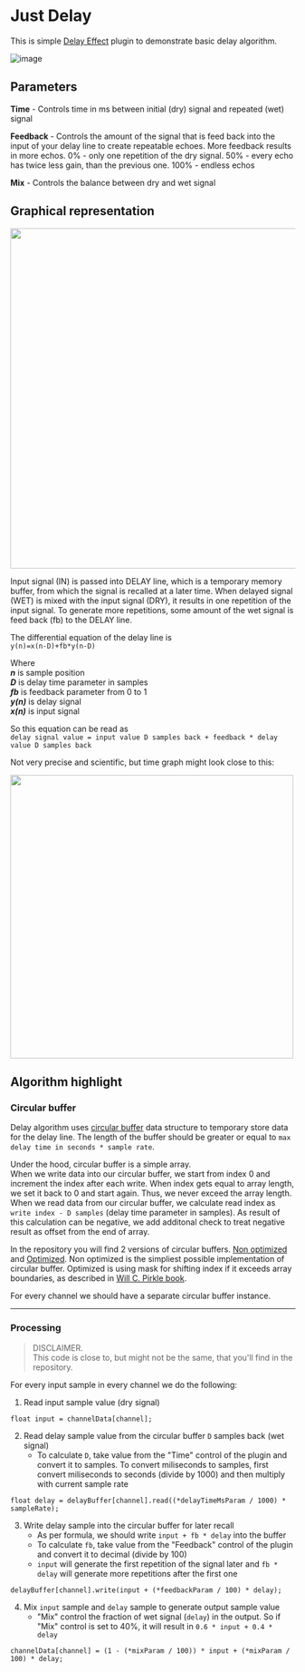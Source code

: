 # Just Delay

This is simple [Delay Effect](https://en.m.wikipedia.org/wiki/Delay_(audio_effect)) plugin to demonstrate basic delay algorithm.

![image](https://user-images.githubusercontent.com/6858921/142690634-63763a7b-2a48-4716-832d-8b5329f9871e.png)

## Parameters

**Time** - Controls time in ms between initial (dry) signal and repeated (wet) signal

**Feedback** - Controls the amount of the signal that is feed back into the input of your delay line to create repeatable echoes. More feedback results in more echos. 0% - only one repetition of the dry signal. 50% - every echo has twice less gain, than the previous one. 100% - endless echos

**Mix** - Controls the balance between dry and wet signal



## Graphical representation

<img src="https://user-images.githubusercontent.com/6858921/142695687-46ae0e07-6c08-4726-812a-aac7242e9c76.png" width="600px">

Input signal (IN) is passed into DELAY line, which is a temporary memory buffer, from which the signal is recalled at a later time. When delayed signal (WET) is mixed with the input signal (DRY), it results in one repetition of the input signal. To generate more repetitions, some amount of the wet signal is feed back (fb) to the DELAY line. 

The differential equation of the delay line is \
```y(n)=x(n-D)+fb*y(n-D)```

Where\
***n*** is sample position\
***D*** is delay time parameter in samples\
***fb*** is feedback parameter from 0 to 1\
***y(n)*** is delay signal\
***x(n)*** is input signal

So this equation can be read as\
```delay signal value = input value D samples back + feedback * delay value D samples back```

Not very precise and scientific, but time graph might look close to this:

<img src="https://user-images.githubusercontent.com/6858921/142696931-4119d6d5-7d15-4374-a85b-b44fc12d7183.png" width="500px">

## Algorithm highlight

### Circular buffer
Delay algorithm uses [circular buffer](https://en.m.wikipedia.org/wiki/Circular_buffer) data structure to temporary store data for the delay line. 
The length of the buffer should be greater or equal to `max delay time in seconds * sample rate`.

Under the hood, circular buffer is a simple array. \
When we write data into our circular buffer, we start from index 0 and increment the index after each write. When index gets equal to array length, we set it back to 0 and start again. Thus, we never exceed the array length. \
When we read data from our circular buffer, we calculate read index as `write index - D samples` (delay time parameter in samples). As result of this calculation can be negative, we add additonal check to treat negative result as offset from the end of array.

In the repository you will find 2 versions of circular buffers. [Non optimized](./Source/CircularBuffer.cpp) and [Optimized](./Source/CircularBufferOptimized.cpp). 
Non optimized is the simpliest possible implementation of circular buffer. 
Optimized is using mask for shifting index if it exceeds array boundaries, as described in [Will C. Pirkle book](https://www.amazon.com/Designing-Audio-Effect-Plugins-C/dp/1138591939).

For every channel we should have a separate circular buffer instance.

---

### Processing
> DISCLAIMER. \
This code is close to, but might not be the same, that you'll find in the repository.

For every input sample in every channel we do the following:

1. Read input sample value (dry signal)
```
float input = channelData[channel];
```

2. Read delay sample value from the circular buffer `D` samples back (wet signal)
   - To calculate `D`, take value from the "Time" control of the plugin and convert it to samples. To convert miliseconds to samples, first convert miliseconds to seconds (divide by 1000) and then multiply with current sample rate
```
float delay = delayBuffer[channel].read((*delayTimeMsParam / 1000) * sampleRate);
```

3. Write delay sample into the circular buffer for later recall
   - As per formula, we should write `input + fb * delay` into the buffer
   - To calculate `fb`, take value from the "Feedback" control of the plugin and convert it to decimal (divide by 100)
   - `input` will generate the first repetition of the signal later and `fb * delay` will generate more repetitions after the first one
```
delayBuffer[channel].write(input + (*feedbackParam / 100) * delay);
```

4. Mix `input` sample and `delay` sample to generate output sample value
   - "Mix" control the fraction of wet signal (`delay`) in the output. So if "Mix" control is set to 40%, it will result in `0.6 * input + 0.4 * delay`
```
channelData[channel] = (1 - (*mixParam / 100)) * input + (*mixParam / 100) * delay;
```

